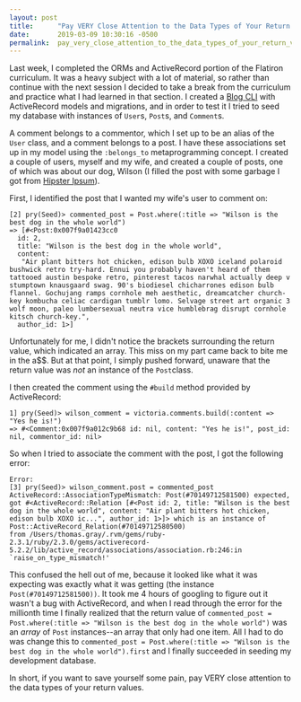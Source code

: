 ```yaml
---
layout: post
title:      "Pay VERY Close Attention to the Data Types of Your Return Values"
date:       2019-03-09 10:30:16 -0500
permalink:  pay_very_close_attention_to_the_data_types_of_your_return_values
---
```




Last week, I completed the ORMs and ActiveRecord portion of the Flatiron curriculum. It was a heavy subject with a lot of material, so rather than continue with the next session I decided to take a break from the curriculum and practice what I had learned in that section. I created a [Blog CLI](https://github.com/tgray017/blog_cli) with ActiveRecord models and migrations, and in order to test it I tried to seed my database with instances of `User`s, `Post`s, and `Comment`s.

A comment belongs to a commentor, which I set up to be an alias of the `User` class, and a comment belongs to a post. I have these associations set up in my model using the `:belongs_to` metaprogramming concept. I created a couple of users, myself and my wife, and created a couple of posts, one of which was about our dog, Wilson (I filled the post with some garbage I got from [Hipster Ipsum](https://hipsum.co/)).

First, I identified the post that I wanted my wife's user to comment on:
```
[2] pry(Seed)> commented_post = Post.where(:title => "Wilson is the best dog in the whole world")
=> [#<Post:0x007f9a01423cc0
  id: 2,
  title: "Wilson is the best dog in the whole world",
  content:
   "Air plant bitters hot chicken, edison bulb XOXO iceland polaroid bushwick retro try-hard. Ennui you probably haven't heard of them tattooed austin bespoke retro, pinterest tacos narwhal actually deep v stumptown knausgaard swag. 90's biodiesel chicharrones edison bulb flannel. Gochujang ramps cornhole meh aesthetic, dreamcatcher church-key kombucha celiac cardigan tumblr lomo. Selvage street art organic 3 wolf moon, paleo lumbersexual neutra vice humblebrag disrupt cornhole kitsch church-key.",
  author_id: 1>]
```

Unfortunately for me, I didn't notice the brackets surrounding the return value, which indicated an array. This miss on my part came back to bite me in the a$$. But at that point, I simply pushed forward, unaware that the return value was _not_ an instance of the `Post`class.

I then created the comment using the `#build` method provided by ActiveRecord:
```
1] pry(Seed)> wilson_comment = victoria.comments.build(:content => "Yes he is!")
=> #<Comment:0x007f9a012c9b68 id: nil, content: "Yes he is!", post_id: nil, commentor_id: nil>
```

So when I tried to associate the comment with the post, I got the following error:

```
Error:
[3] pry(Seed)> wilson_comment.post = commented_post
ActiveRecord::AssociationTypeMismatch: Post(#70149712581500) expected, got #<ActiveRecord::Relation [#<Post id: 2, title: "Wilson is the best dog in the whole world", content: "Air plant bitters hot chicken, edison bulb XOXO ic...", author_id: 1>]> which is an instance of Post::ActiveRecord_Relation(#70149712580500)
from /Users/thomas.gray/.rvm/gems/ruby-2.3.1/ruby/2.3.0/gems/activerecord-5.2.2/lib/active_record/associations/association.rb:246:in `raise_on_type_mismatch!'
```

This confused the hell out of me, because it looked like what it was expecting was exactly what it was getting (the instance `Post(#70149712581500))`. It took me 4 hours of googling to figure out it wasn't a bug with ActiveRecord, and when I read through the error for the millionth time I finally realized that the return value of `commented_post = Post.where(:title => "Wilson is the best dog in the whole world")` was an _array_ of `Post` instances--an array that only had one item. All I had to do was change this to `commented_post = Post.where(:title => "Wilson is the best dog in the whole world").first` and I finally succeeded in seeding my development database. 

In short, if you want to save yourself some pain, pay VERY close attention to the data types of your return values.



